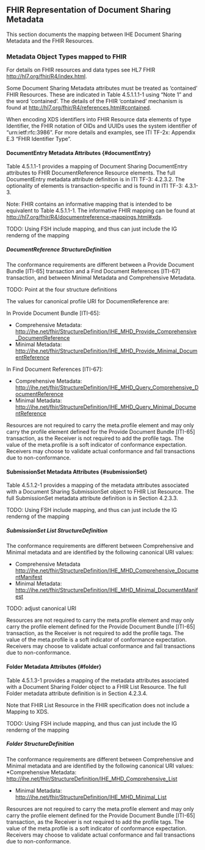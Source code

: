 ## FHIR Representation of Document Sharing Metadata

This section documents the mapping between IHE Document Sharing Metadata and the FHIR Resources. 

### Metadata Object Types mapped to FHIR

For details on FHIR resources and data types see HL7 FHIR http://hl7.org/fhir/R4/index.html.

Some Document Sharing Metadata attributes must be treated as ‘contained’ FHIR Resources. These are indicated in Table 4.5.1.1.1-1 using “Note 1” and the word ‘contained’. The details of the FHIR ‘contained’ mechanism is found at http://hl7.org/fhir/R4/references.html#contained.

When encoding XDS identifiers into FHIR Resource data elements of type Identifier, the FHIR notation of OIDs and UUIDs uses the system identifier of “urn:ietf:rfc:3986”. For more details and examples, see ITI TF-2x: Appendix E.3 “FHIR Identifier Type”.

#### DocumentEntry Metadata Attributes {#documentEntry}

Table 4.5.1.1-1 provides a mapping of Document Sharing DocumentEntry attributes to FHIR DocumentReference Resource elements. The full DocumentEntry metadata attribute definition is in ITI TF-3: 4.2.3.2. The optionality of elements is transaction-specific and is found in ITI TF-3: 4.3.1-3.

Note: FHIR contains an informative mapping that is intended to be equivalent to Table 4.5.1.1-1. The informative FHIR mapping can be found at http://hl7.org/fhir/R4/documentreference-mappings.html#xds.

TODO: Using FSH include mapping, and thus can just include the IG renderng of the mapping

##### DocumentReference StructureDefinition
The conformance requirements are different between a Provide Document Bundle [ITI-65] transaction and a Find Document References [ITI-67] transaction, and between Minimal Metadata and Comprehensive Metadata.

TODO: Point at the four structure definitions

The values for canonical profile URI for DocumentReference are:

In Provide Document Bundle [ITI-65]:
* Comprehensive Metadata: http://ihe.net/fhir/StructureDefinition/IHE_MHD_Provide_Comprehensive_DocumentReference
* Minimal Metadata: http://ihe.net/fhir/StructureDefinition/IHE_MHD_Provide_Minimal_DocumentReference 

In Find Document References [ITI-67]:
* Comprehensive Metadata: http://ihe.net/fhir/StructureDefinition/IHE_MHD_Query_Comprehensive_DocumentReference
* Minimal Metadata: http://ihe.net/fhir/StructureDefinition/IHE_MHD_Query_Minimal_DocumentReference 


Resources are not required to carry the meta.profile element and may only carry the profile element defined for the Provide Document Bundle [ITI-65] transaction, as the Receiver is not required to add the profile tags. The value of the meta.profile is a soft indicator of conformance expectation. Receivers may choose to validate actual conformance and fail transactions due to non-conformance.

#### SubmissionSet Metadata Attributes {#submissionSet}

Table 4.5.1.2-1 provides a mapping of the metadata attributes associated with a Document Sharing SubmissionSet object to FHIR List Resource. The full SubmissionSet metadata attribute definition is in Section 4.2.3.3.

TODO: Using FSH include mapping, and thus can just include the IG renderng of the mapping

##### SubmissionSet List StructureDefinition
The conformance requirements are different between Comprehensive and Minimal metadata and are identified by the following canonical URI values: 
* Comprehensive Metadata http://ihe.net/fhir/StructureDefinition/IHE_MHD_Comprehensive_DocumentManifest
* Minimal Metadata:         http://ihe.net/fhir/StructureDefinition/IHE_MHD_Minimal_DocumentManifest

TODO: adjust canonical URI 

Resources are not required to carry the meta.profile element and may only carry the profile element defined for the Provide Document Bundle [ITI-65] transaction, as the Receiver is not required to add the profile tags. The value of the meta.profile is a soft indicator of conformance expectation. Receivers may choose to validate actual conformance and fail transactions due to non-conformance.

#### Folder Metadata Attributes {#folder}
Table 4.5.1.3-1 provides a mapping of the metadata attributes associated with a Document Sharing Folder object to a FHIR List Resource. The full Folder metadata attribute definition is in Section 4.2.3.4.

Note that FHIR List Resource in the FHIR specification does not include a Mapping to XDS.

TODO: Using FSH include mapping, and thus can just include the IG renderng of the mapping

##### Folder StructureDefinition
The conformance requirements are different between Comprehensive and Minimal metadata and are identified by the following canonical URI values:
*Comprehensive Metadata: 
http://ihe.net/fhir/StructureDefinition/IHE_MHD_Comprehensive_List
* Minimal Metadata: 
http://ihe.net/fhir/StructureDefinition/IHE_MHD_Minimal_List

Resources are not required to carry the meta.profile element and may only carry the profile element defined for the Provide Document Bundle [ITI-65] transaction, as the Receiver is not required to add the profile tags. The value of the meta.profile is a soft indicator of conformance expectation. Receivers may choose to validate actual conformance and fail transactions due to non-conformance.
